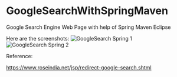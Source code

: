# GoogleSearchWithSpringMaven
Google Search Engine Web Page with help of Spring Maven Eclipse

Here are the screenshots:
![GoogleSearch Spring 1](https://user-images.githubusercontent.com/27665205/66517692-73308900-ea98-11e9-8329-772c9aaf038f.JPG)
![GoogleSearch Spring 2](https://user-images.githubusercontent.com/27665205/66517695-7461b600-ea98-11e9-8973-3d997897c3dc.JPG)

Reference:

https://www.roseindia.net/jsp/redirect-google-search.shtml
